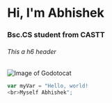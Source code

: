 # Hi, I'm Abhishek
### Bsc.CS student from CASTT
###### This a h6 header 
![Image of Godotocat](https://octodex.github.com/images/godotocat.png)
``` javascript
var myVar = "Hello, world!
<br>Myself Abhishek";
```
